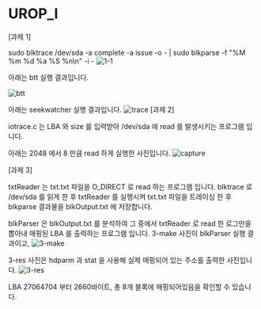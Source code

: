 # UROP_I

[과제 1]

sudo blktrace /dev/sda -a complete -a issue -o - | sudo blkparse -f "%M %m %d %a %S %n\n" -i -
![1-1](https://user-images.githubusercontent.com/58922834/81796032-d7905b00-9547-11ea-98a3-ddc273e6b40f.png)

아래는 btt 실행 결과입니다.

![btt](https://user-images.githubusercontent.com/58922834/81796034-d828f180-9547-11ea-9236-1663bb8bb798.png)

아래는 seekwatcher 실행 결과입니다. ![trace](https://user-images.githubusercontent.com/58922834/81796038-d95a1e80-9547-11ea-86a2-9e6b0ad8a675.png)
[과제 2]

iotrace.c 는 LBA 와 size 를 입력받아 /dev/sda 에 read 를 발생시키는 프로그램 입니다.

아래는 2048 에서 8 만큼 read 하게 실행한 사진입니다.
![capture](https://user-images.githubusercontent.com/58922834/81796031-d65f2e00-9547-11ea-87d0-14aa52165f11.png)


[과제 3]

txtReader 는 txt.txt 파일을 O_DIRECT 로 read 하는 프로그램 입니다.
blktrace 로 /dev/sda 를 읽게 한 후 txtReader 를 실행시켜 txt.txt 파일을 트레이싱 한 후
blkparse 결과물을 blkOutput.txt 에 저장합니다.

blkParser 은 blkOutput.txt 를 분석하여 그 중에서 txtReader 로 read 한 로그만을 뽑아내 매핑된 LBA 를 출력하는 프로그램 입니다.
3-make 사진이 blkParser 실행 결과이고,
![3-make](https://user-images.githubusercontent.com/58922834/81793619-98acd600-9544-11ea-8606-feca28af9179.png)

3-res 사진은 hdparm 과 stat 을 사용해 실제 매핑되어 있는 주소를 출력한 사진입니다.
![3-res](https://user-images.githubusercontent.com/58922834/81793627-9b0f3000-9544-11ea-8cf2-46a9796e2316.png)

LBA 27064704 부터 2660바이트, 총 8개 블록에 매핑되어있음을 확인할 수 있습니다.
